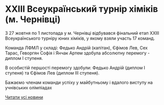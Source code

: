 # XXIII Всеукраїнський турнір хіміків (м. Чернівці)

З 27 жовтня по 1 листопада у м. Чернівці відбувався фінальний етап XХIII Всеукраїнського турнiру юних хiмiкiв, у якому взяли участь 17 команд.

Команда ЛФМЛ у складі: Федько Андрій (капітан), Єфімов Лев, Сех Тарас, Геворгян Софія і Янчак Артем здобула абсолютну перемогу - диплом І ступеня.

В особистій першості перемогу здобули: Федько Андрій (диплом І ступеня) та Єфімов Лев (диплом ІІІ ступеня).

Бажаємо членам команди успіху у майбутньому і вдалого виступу на учнівських олімпіадах

[Читати усі новини](/news)
